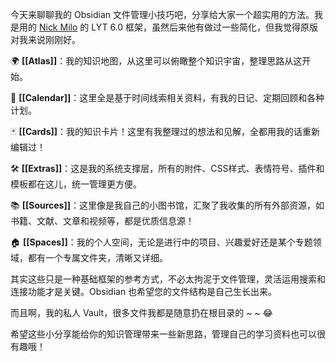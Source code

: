 今天来聊聊我的 Obsidian 文件管理小技巧吧，分享给大家一个超实用的方法。我是用的 [Nick Milo](https://www.youtube.com/@linkingyourthinking) 的 LYT 6.0 框架，虽然后来他有做过一些简化，但我觉得原版对我来说刚刚好。

🌍 **[[Atlas]]**：我的知识地图，从这里可以俯瞰整个知识宇宙，整理思路从这开始。

📆 **[[Calendar]]**：这里全是基于时间线索相关资料，有我的日记、定期回顾和各种计划。

🃏 **[[Cards]]**：我的知识卡片！这里有我整理过的想法和见解，全都用我的话重新编辑过！

🛠️ **[[Extras]]**：这是我的系统支撑层，所有的附件、CSS样式、表情符号、插件和模板都在这儿，统一管理更方便。

📚 **[[Sources]]**：这里像是我自己的小图书馆，汇聚了我收集的所有外部资源，如书籍、文献、文章和视频等，都是优质信息源！

🏠 **[[Spaces]]**：我的个人空间，无论是进行中的项目、兴趣爱好还是某个专题领域，都有一个专属文件夹，清晰又详细。

其实这些只是一种基础框架的参考方式，不必太拘泥于文件管理，灵活运用搜索和连接功能才是关键。Obsidian 也希望您的文件结构是自己生长出来。

而且啊，我的私人 Vault，很多文件我都是随意扔在根目录的 ~ ~ 😂

希望这些小分享能给你的知识管理带来一些新思路，管理自己的学习资料也可以很有趣哦！


